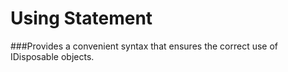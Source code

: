# Using Statement

###Provides a convenient syntax that ensures the correct use of IDisposable objects.
